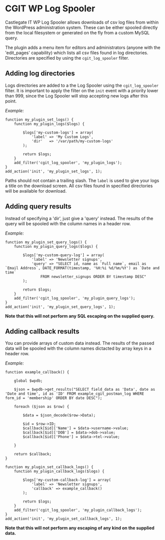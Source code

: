 # CGIT WP Log Spooler

Castlegate IT WP Log Spooler allows downloads of csv log files from within the WordPress administration system. These can be either spooled directly from the local filesystem or generated on the fly from a custom MySQL query.

The plugin adds a menu item for editors and administrators (anyone with the 'edit_pages' capability) which lists all csv files found in log directories. Directories are specified by using the `cgit_log_spooler` filter.

## Adding log directories

Logs directories are added to a the Log Spooler using the `cgit_log_spooler`
filter. It is important to apply the filter on the `init` event with a priority lower than 999, since the Log Spooler will stop accepting new logs after this point.

*Example:*

    function my_plugin_set_logs() {
        function my_plugin_logs($logs) {

            $logs['my-custom-logs'] = array(
                'label' => 'My Custom Logs',
                'dir'   => '/var/path/my-custom-logs'
            );

            return $logs;
        }
        add_filter('cgit_log_spooler', 'my_plugin_logs');
    }
    add_action('init', 'my_plugin_set_logs', 1);

Paths should not contain a trailing slash. The `label` is used to give your logs a title on the download screen. All csv files found in specified directories will be available for download.

## Adding query results

Instead of specifying a 'dir', just give a 'query' instead. The results of the query will be spooled with the column names in a header row.

*Example:*

    function my_plugin_set_query_logs() {
        function my_plugin_query_logs($logs) {

            $logs['my-custom-query-log'] = array(
                'label' => 'Newsletter signups',
                'query' => "SELECT id, name as `Full name`, email as `Email Address`, DATE_FORMAT(timestamp, '%H:%i %d/%m/%Y') as `Date and time`
                    FROM newsletter_signups ORDER BY timestamp DESC"
            );

            return $logs;
        }
        add_filter('cgit_log_spooler', 'my_plugin_query_logs');
    }
    add_action('init', 'my_plugin_set_query_logs', 1);

**Note that this will not perform any SQL escaping on the supplied query.**

## Adding callback results

You can provide arrays of custom data instead. The results of the passed data will be spooled with the column names dictacted by array keys in a header row.

*Example:*

    function example_callback() {

        global $wpdb;

        $json = $wpdb->get_results("SELECT field_data as 'Data', date as 'Date and time', id as 'ID' FROM example_cgit_postman_log WHERE form_id = 'membership' ORDER BY date DESC");

        foreach ($json as $row) {

            $data = $json_decode($row->Data);

            $id = $row->ID;
            $callback[$id]['Name'] = $data->username->value;
            $callback[$id]['DOB'] = $data->dob->value;
            $callback[$id]['Phone'] = $data->tel->value;

        }

        return $callback;
    }

    function my_plugin_set_callback_logs() {
        function my_plugin_callback_logs($logs) {

            $logs['my-custom-callback-log'] = array(
                'label' => 'Newsletter signups',
                'callback' => example_callback()
            );

            return $logs;
        }
        add_filter('cgit_log_spooler', 'my_plugin_callback_logs');
    }
    add_action('init', 'my_plugin_set_callback_logs', 1);

**Note that this will not perform any escaping of any kind on the supplied data.**
